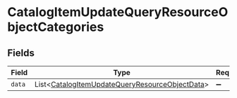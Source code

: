 # CatalogItemUpdateQueryResourceObjectCategories


## Fields

| Field                                                                                                                  | Type                                                                                                                   | Required                                                                                                               | Description                                                                                                            |
| ---------------------------------------------------------------------------------------------------------------------- | ---------------------------------------------------------------------------------------------------------------------- | ---------------------------------------------------------------------------------------------------------------------- | ---------------------------------------------------------------------------------------------------------------------- |
| `data`                                                                                                                 | List\<[CatalogItemUpdateQueryResourceObjectData](../../models/components/CatalogItemUpdateQueryResourceObjectData.md)> | :heavy_minus_sign:                                                                                                     | N/A                                                                                                                    |